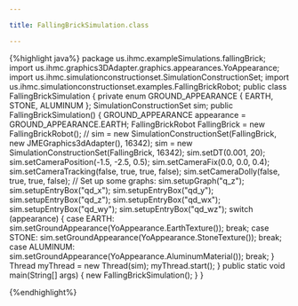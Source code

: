 ```yaml
---

title: FallingBrickSimulation.class

---
```


{%highlight java%}
package us.ihmc.exampleSimulations.fallingBrick;
import us.ihmc.graphics3DAdapter.graphics.appearances.YoAppearance;
import us.ihmc.simulationconstructionset.SimulationConstructionSet;
import us.ihmc.simulationconstructionset.examples.FallingBrickRobot;
public class FallingBrickSimulation
{
   private enum GROUND_APPEARANCE
   {
      EARTH, STONE, ALUMINUM
   };
   SimulationConstructionSet sim;
   public FallingBrickSimulation()
   {
      GROUND_APPEARANCE appearance = GROUND_APPEARANCE.EARTH;
      FallingBrickRobot FallingBrick = new FallingBrickRobot();
      //      sim = new SimulationConstructionSet(FallingBrick, new JMEGraphics3dAdapter(), 16342);
      sim = new SimulationConstructionSet(FallingBrick, 16342);
      sim.setDT(0.001, 20);
      sim.setCameraPosition(-1.5, -2.5, 0.5);
      sim.setCameraFix(0.0, 0.0, 0.4);
      sim.setCameraTracking(false, true, true, false);
      sim.setCameraDolly(false, true, true, false);
      // Set up some graphs:
      sim.setupGraph("q_z");
      sim.setupEntryBox("qd_x");
      sim.setupEntryBox("qd_y");
      sim.setupEntryBox("qd_z");
      sim.setupEntryBox("qd_wx");
      sim.setupEntryBox("qd_wy");
      sim.setupEntryBox("qd_wz");
      switch (appearance)
      {
      case EARTH:
         sim.setGroundAppearance(YoAppearance.EarthTexture());
         break;
      case STONE:
         sim.setGroundAppearance(YoAppearance.StoneTexture());
         break;
      case ALUMINUM:
         sim.setGroundAppearance(YoAppearance.AluminumMaterial());
         break;
      }
      Thread myThread = new Thread(sim);
      myThread.start();
   }
   public static void main(String[] args)
   {
      new FallingBrickSimulation();
   }
}

{%endhighlight%}

